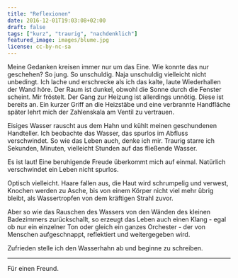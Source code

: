 ```yaml
---
title: "Reflexionen"
date: 2016-12-01T19:03:08+02:00
draft: false
tags: ["kurz", "traurig", "nachdenklich"]
featured_image: images/blume.jpg
license: cc-by-nc-sa
---
```


Meine Gedanken kreisen immer nur um das Eine. Wie konnte das nur geschehen? So jung. So unschuldig. Naja unschuldig vielleicht nicht unbedingt. Ich lache und erschrecke als ich das kalte, laute Wiederhallen der Wand höre. Der Raum ist dunkel, obwohl die Sonne durch die Fenster scheint. Mir fröstelt. Der Gang zur Heizung ist allerdings unnötig. Diese ist bereits an. Ein kurzer Griff an die Heizstäbe und eine verbrannte Handfläche später lehrt mich der Zahlenskala am Ventil zu vertrauen.

Eisiges Wasser rauscht aus dem Hahn und kühlt meinen geschundenen Handteller. Ich beobachte das Wasser, das spurlos im Abfluss verschwindet. So wie das Leben auch, denke ich mir. Traurig starre ich Sekunden, Minuten, vielleicht Stunden auf das fließende Wasser.

Es ist laut! Eine beruhigende Freude überkommt mich auf einmal. Natürlich verschwindet ein Leben nicht spurlos.

Optisch vielleicht. Haare fallen aus, die Haut wird schrumpelig und verwest, Knochen werden zu Asche, bis von einem Körper nicht viel mehr übrig bleibt, als Wassertropfen von dem kräftigen Strahl zuvor.

Aber so wie das Rauschen des Wassers von den Wänden des kleinen Badezimmers zurückschallt, so erzeugt das Leben auch einen Klang - egal ob nur ein einzelner Ton oder gleich ein ganzes Orchester - der von Menschen aufgeschnappt, reflektiert und weitergegeben wird.

Zufrieden stelle ich den Wasserhahn ab und beginne zu schreiben.

---

Für einen Freund.
